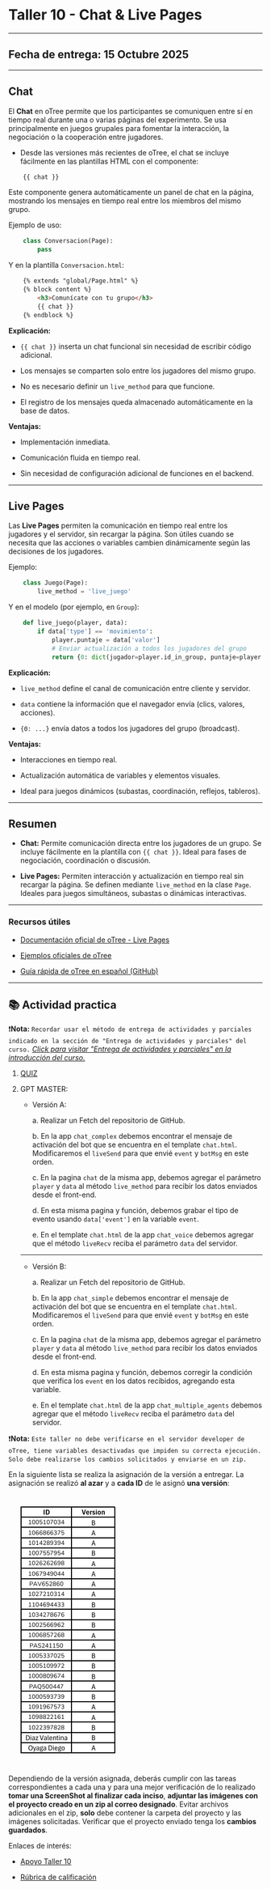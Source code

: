 # Taller 10 - Chat & Live Pages
---
## Fecha de entrega: 15 Octubre 2025
---

## Chat

El **Chat** en oTree permite que los participantes se comuniquen entre sí en tiempo real durante una o varias páginas del experimento.
Se usa principalmente en juegos grupales para fomentar la interacción, la negociación o la cooperación entre jugadores.

- Desde las versiones más recientes de oTree, el chat se incluye fácilmente en las plantillas HTML con el componente:

```html
    {{ chat }}
```

Este componente genera automáticamente un panel de chat en la página, mostrando los mensajes en tiempo real entre los miembros del mismo grupo.

Ejemplo de uso:

```python
    class Conversacion(Page):
        pass
```


Y en la plantilla `Conversacion.html`:

```html
    {% extends "global/Page.html" %}
    {% block content %}
        <h3>Comunícate con tu grupo</h3>
        {{ chat }}
    {% endblock %}
```

**Explicación:**

- `{{ chat }}` inserta un chat funcional sin necesidad de escribir código adicional.

- Los mensajes se comparten solo entre los jugadores del mismo grupo.

- No es necesario definir un `live_method` para que funcione.

- El registro de los mensajes queda almacenado automáticamente en la base de datos.

**Ventajas:**

- Implementación inmediata.

- Comunicación fluida en tiempo real.

- Sin necesidad de configuración adicional de funciones en el backend.

---

## Live Pages

Las **Live Pages** permiten la comunicación en tiempo real entre los jugadores y el servidor, sin recargar la página.
Son útiles cuando se necesita que las acciones o variables cambien dinámicamente según las decisiones de los jugadores.

Ejemplo:

```python
    class Juego(Page):
        live_method = 'live_juego'
```

Y en el modelo (por ejemplo, en `Group`):

```python
    def live_juego(player, data):
        if data['type'] == 'movimiento':
            player.puntaje = data['valor']
            # Enviar actualización a todos los jugadores del grupo
            return {0: dict(jugador=player.id_in_group, puntaje=player.puntaje)}
```

**Explicación:**

- `live_method` define el canal de comunicación entre cliente y servidor.

- `data` contiene la información que el navegador envía (clics, valores, acciones).

- `{0: ...}` envía datos a todos los jugadores del grupo (broadcast).

**Ventajas:**

- Interacciones en tiempo real.

- Actualización automática de variables y elementos visuales.

- Ideal para juegos dinámicos (subastas, coordinación, reflejos, tableros).

---

## Resumen

- **Chat:**
    Permite comunicación directa entre los jugadores de un grupo.
    Se incluye fácilmente en la plantilla con `{{ chat }}`.
    Ideal para fases de negociación, coordinación o discusión.

- **Live Pages:**
    Permiten interacción y actualización en tiempo real sin recargar la página.
    Se definen mediante `live_method` en la clase `Page`.
    Ideales para juegos simultáneos, subastas o dinámicas interactivas.

---

### Recursos útiles

- [Documentación oficial de oTree - Live Pages](https://otree.readthedocs.io/en/latest/live.html)

- [Ejemplos oficiales de oTree](https://www.otreehub.com/)

- [Guía rápida de oTree en español (GitHub)](https://github.com/otree-org/otree)


---

## 📚 Actividad practica


❗**Nota:** `Recordar usar el método de entrega de actividades y parciales indicado en la sección de "Entrega de actividades y parciales" del curso.` *[Click para visitar "Entrega de actividades y parciales" en la introducción del curso.](../../README.md)*

1. [QUIZ ]()

2. GPT MASTER:

    - Versión A:

        a. Realizar un Fetch del repositorio de GitHub.

        b. En la app `chat_complex` debemos encontrar el mensaje de activación del bot que se encuentra en el template `chat.html`. Modificaremos el `liveSend` para que envié `event` y `botMsg` en este orden.

        c. En la pagina `chat` de la misma app, debemos agregar el parámetro `player` y `data` al método `live_method` para recibir los datos enviados desde el front-end.

        d. En esta misma pagina y función, debemos grabar el tipo de evento usando `data['event']` en la variable `event`.

        e. En el template `chat.html` de la app `chat_voice` debemos agregar que el método `liveRecv` reciba el parámetro `data` del servidor.

    ---

    - Versión B:

        a. Realizar un Fetch del repositorio de GitHub.

        b. En la app `chat_simple` debemos encontrar el mensaje de activación del bot que se encuentra en el template `chat.html`. Modificaremos el `liveSend` para que envié `event` y `botMsg` en este orden.

        c. En la pagina `chat` de la misma app, debemos agregar el parámetro `player` y `data` al método `live_method` para recibir los datos enviados desde el front-end.

        d. En esta misma pagina y función, debemos corregir la condición que verifica los `event` en los datos recibidos, agregando esta variable.

        e. En el template `chat.html` de la app `chat_multiple_agents` debemos agregar que el método `liveRecv` reciba el parámetro `data` del servidor.


❗**Nota:** `Este taller no debe verificarse en el servidor developer de oTree, tiene variables desactivadas que impiden su correcta ejecución. Solo debe realizarse los cambios solicitados y enviarse en un zip.`


En la siguiente lista se realiza la asignación de la versión a entregar. La asignación se realizó **al azar** y a **cada ID** de le asignó **una versión**: 

<img src="../../imgs/10/Lista_Taller_10.png" style="margin: 20px;">

Dependiendo de la versión asignada, deberás cumplir con las tareas correspondientes a cada una y para una mejor verificación de lo realizado **tomar una ScreenShot al finalizar cada inciso**, **adjuntar las imágenes con el proyecto creado en un zip al correo designado**. Evitar archivos adicionales en el zip, **solo** debe contener la carpeta del proyecto y las imágenes solicitadas. Verificar que el proyecto enviado tenga los **cambios guardados**.

Enlaces de interés:

- [Apoyo Taller 10](https://youtu.be/e3BNtuxCwaQ)

- [Rúbrica de calificación]()